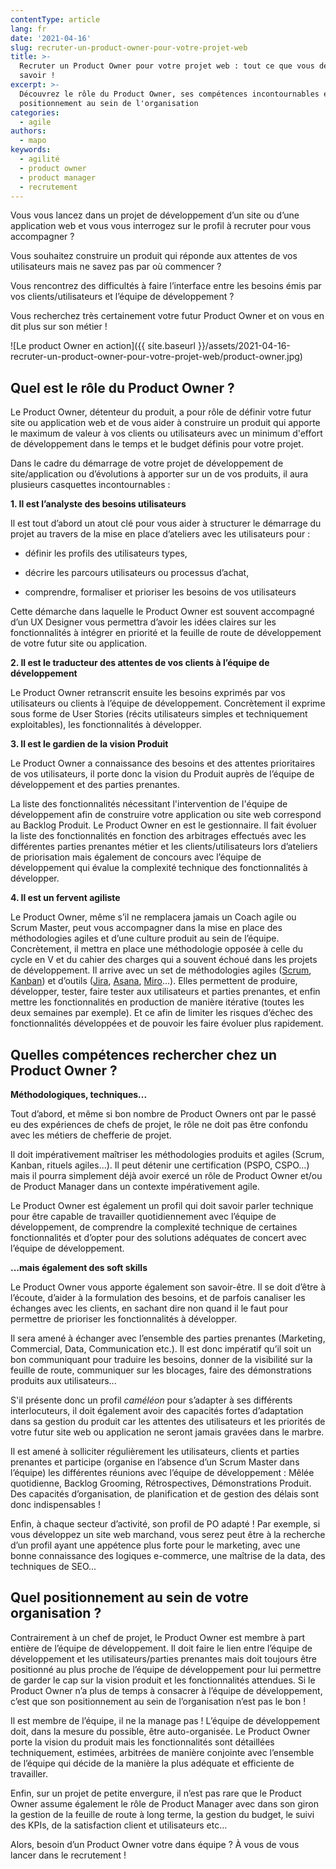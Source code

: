 ```yaml
---
contentType: article
lang: fr
date: '2021-04-16'
slug: recruter-un-product-owner-pour-votre-projet-web
title: >-
  Recruter un Product Owner pour votre projet web : tout ce que vous devriez
  savoir !
excerpt: >-
  Découvrez le rôle du Product Owner, ses compétences incontournables et son
  positionnement au sein de l'organisation
categories:
  - agile
authors:
  - mapo
keywords:
  - agilité
  - product owner
  - product manager
  - recrutement
---
```


Vous vous lancez dans un projet de développement d’un site ou d’une application web et vous vous interrogez sur le profil à recruter pour vous accompagner ?

Vous souhaitez construire un produit qui réponde aux attentes de vos utilisateurs mais ne savez pas par où commencer ?

Vous rencontrez des difficultés à faire l’interface entre les besoins émis par vos clients/utilisateurs et l’équipe de développement ?

Vous recherchez très certainement votre futur Product Owner et on vous en dit plus sur son métier !

![Le product Owner en action]({{ site.baseurl }}/assets/2021-04-16-recruter-un-product-owner-pour-votre-projet-web/product-owner.jpg)

## Quel est le rôle du Product Owner ?

Le Product Owner, détenteur du produit, a pour rôle de définir votre futur site ou application web et de vous aider à construire un produit qui apporte le maximum de valeur à vos clients ou utilisateurs avec un minimum d'effort de développement dans le temps et le budget définis pour votre projet.

Dans le cadre du démarrage de votre projet de développement de site/application ou d’évolutions à apporter sur un de vos produits, il aura plusieurs casquettes incontournables :

**1.  Il est l’analyste des besoins utilisateurs**
    

Il est tout d’abord un atout clé pour vous aider à structurer le démarrage du projet au travers de la mise en place d’ateliers avec les utilisateurs pour :

-   définir les profils des utilisateurs types,
    
-   décrire les parcours utilisateurs ou processus d’achat,
    
-   comprendre, formaliser et prioriser les besoins de vos utilisateurs
    

Cette démarche dans laquelle le Product Owner est souvent accompagné d’un UX Designer vous permettra d’avoir les idées claires sur les fonctionnalités à intégrer en priorité et la feuille de route de développement de votre futur site ou application.

**2.  Il est le traducteur des attentes de vos clients à l’équipe de développement**
    

Le Product Owner retranscrit ensuite les besoins exprimés par vos utilisateurs ou clients à l’équipe de développement. Concrètement il exprime sous forme de User Stories (récits utilisateurs simples et techniquement exploitables), les fonctionnalités à développer.

**3.  Il est le gardien de la vision Produit**
    

Le Product Owner a connaissance des besoins et des attentes prioritaires de vos utilisateurs, il porte donc la vision du Produit auprès de l’équipe de développement et des parties prenantes.

La liste des fonctionnalités nécessitant l'intervention de l'équipe de développement afin de construire votre application ou site web correspond au Backlog Produit. Le Product Owner en est le gestionnaire. Il fait évoluer la liste des fonctionnalités en fonction des arbitrages effectués avec les différentes parties prenantes métier et les clients/utilisateurs lors d’ateliers de priorisation mais également de concours avec l’équipe de développement qui évalue la complexité technique des fonctionnalités à développer.

**4.  Il est un fervent agiliste**
   
Le Product Owner, même s’il ne remplacera jamais un Coach agile ou Scrum Master, peut vous accompagner dans la mise en place des méthodologies agiles et d’une culture produit au sein de l’équipe. Concrètement, il mettra en place une méthodologie opposée à celle du cycle en V et du cahier des charges qui a souvent échoué dans les projets de développement. Il arrive avec un set de méthodologies agiles ([Scrum](https://www.scrum.org/resources/scrum-guide), [Kanban](https://fr.wikipedia.org/wiki/Kanban_(d%C3%A9veloppement))) et d’outils ([Jira](https://www.atlassian.com/software/jira?gclsrc=aw.ds&&aceid=&adposition=&adgroup=93058439420&campaign=9124878462&creative=415542633748&device=c&keyword=jira&matchtype=e&network=g&placement=&ds_kids=p51242141084&ds_e=GOOGLE&ds_eid=700000001558501&ds_e1=GOOGLE&gclid=Cj0KCQjwyN-DBhCDARIsAFOELTn7BU-kPCpt-QoF8I9KweHwzI3C5QvdYBmouQE1KlmJW3JkeNysmiMaAiHSEALw_wcB), [Asana](https://asana.com/fr/features?utm_campaign=Brand--FR--FR--Core--EX&utm_source=google&utm_medium=pd_cpc_br&gclsrc=aw.ds&&gclid=Cj0KCQjwyN-DBhCDARIsAFOELTmotiVQEqWtp8E6rFi3Gh1lXAmtEA8jPHKrW7-lEbPElwWfrUXCRwQaArAGEALw_wcB), [Miro](https://miro.com/login/)…). Elles permettent de produire, développer, tester, faire tester aux utilisateurs et parties prenantes, et enfin mettre les fonctionnalités en production de manière itérative (toutes les deux semaines par exemple). Et ce afin de limiter les risques d’échec des fonctionnalités développées et de pouvoir les faire évoluer plus rapidement.

## Quelles compétences rechercher chez un Product Owner ?

**Méthodologiques, techniques...**

Tout d’abord, et même si bon nombre de Product Owners ont par le passé eu des expériences de chefs de projet, le rôle ne doit pas être confondu avec les métiers de chefferie de projet.

Il doit impérativement maîtriser les méthodologies produits et agiles (Scrum, Kanban, rituels agiles...). Il peut détenir une certification (PSPO, CSPO…) mais il pourra simplement déjà avoir exercé un rôle de Product Owner et/ou de Product Manager dans un contexte impérativement agile.

Le Product Owner est également un profil qui doit savoir parler technique pour être capable de travailler quotidiennement avec l’équipe de développement, de comprendre la complexité technique de certaines fonctionnalités et d’opter pour des solutions adéquates de concert avec l’équipe de développement.

**...mais également des soft skills**

Le Product Owner vous apporte également son savoir-être. Il se doit d’être à l’écoute, d’aider à la formulation des besoins, et de parfois canaliser les échanges avec les clients, en sachant dire non quand il le faut pour permettre de prioriser les fonctionnalités à développer.

Il sera amené à échanger avec l’ensemble des parties prenantes (Marketing, Commercial, Data, Communication etc.). Il est donc impératif qu’il soit un bon communiquant pour traduire les besoins, donner de la visibilité sur la feuille de route, communiquer sur les blocages, faire des démonstrations produits aux utilisateurs...

S'il présente donc un profil *caméléon* pour s’adapter à ses différents interlocuteurs, il doit également avoir des capacités fortes d’adaptation dans sa gestion du produit car les attentes des utilisateurs et les priorités de votre futur site web ou application ne seront jamais gravées dans le marbre.

Il est amené à solliciter régulièrement les utilisateurs, clients et parties prenantes et participe (organise en l’absence d’un Scrum Master dans l’équipe) les différentes réunions avec l’équipe de développement : Mêlée quotidienne, Backlog Grooming, Rétrospectives, Démonstrations Produit. Des capacités d’organisation, de planification et de gestion des délais sont donc indispensables !

Enfin, à chaque secteur d’activité, son profil de PO adapté ! Par exemple, si vous développez un site web marchand, vous serez peut être à la recherche d’un profil ayant une appétence plus forte pour le marketing, avec une bonne connaissance des logiques e-commerce, une maîtrise de la data, des techniques de SEO...

## Quel positionnement au sein de votre organisation ?

Contrairement à un chef de projet, le Product Owner est membre à part entière de l’équipe de développement. Il doit faire le lien entre l’équipe de développement et les utilisateurs/parties prenantes mais doit toujours être positionné au plus proche de l’équipe de développement pour lui permettre de garder le cap sur la vision produit et les fonctionnalités attendues. Si le Product Owner n’a plus de temps à consacrer à l’équipe de développement, c’est que son positionnement au sein de l’organisation n’est pas le bon !

Il est membre de l’équipe, il ne la manage pas ! L’équipe de développement doit, dans la mesure du possible, être auto-organisée. Le Product Owner porte la vision du produit mais les fonctionnalités sont détaillées techniquement, estimées, arbitrées de manière conjointe avec l’ensemble de l’équipe qui décide de la manière la plus adéquate et efficiente de travailler.

Enfin, sur un projet de petite envergure, il n’est pas rare que le Product Owner assume également le rôle de Product Manager avec dans son giron la gestion de la feuille de route à long terme, la gestion du budget, le suivi des KPIs, de la satisfaction client et utilisateurs etc…

Alors, besoin d’un Product Owner votre dans équipe ? À vous de vous lancer dans le recrutement !
